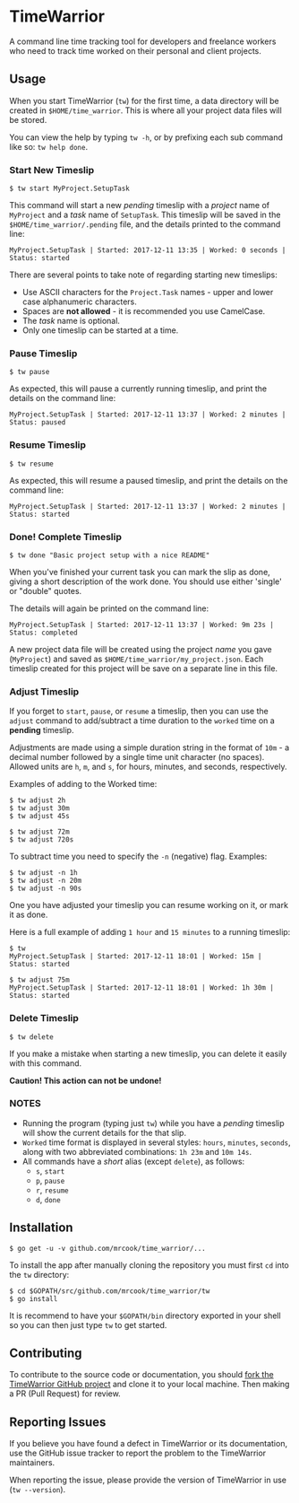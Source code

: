 # TimeWarrior

A command line time tracking tool for developers and freelance workers who need to track time worked on their personal and client projects.


## Usage

When you start TimeWarrior (`tw`) for the first time, a data directory will be created in `$HOME/time_warrior`. This is where all your project data files will be stored.

You can view the help by typing `tw -h`, or by prefixing each sub command like so: `tw help done`.


### Start New Timeslip

    $ tw start MyProject.SetupTask

This command will start a new _pending_ timeslip with a _project_ name of `MyProject` and a _task_ name of `SetupTask`. This timeslip will be saved in the `$HOME/time_warrior/.pending` file, and the details printed to the command line:

    MyProject.SetupTask | Started: 2017-12-11 13:35 | Worked: 0 seconds | Status: started

There are several points to take note of regarding starting new timeslips:  

- Use ASCII characters for the `Project.Task` names - upper and lower case alphanumeric characters.
- Spaces are **not allowed** - it is recommended you use CamelCase.
- The _task_ name is optional.
- Only one timeslip can be started at a time.


### Pause Timeslip

    $ tw pause

As expected, this will pause a currently running timeslip, and print the details on the command line:

    MyProject.SetupTask | Started: 2017-12-11 13:37 | Worked: 2 minutes | Status: paused


### Resume Timeslip

    $ tw resume

As expected, this will resume a paused timeslip, and print the details on the command line:

    MyProject.SetupTask | Started: 2017-12-11 13:37 | Worked: 2 minutes | Status: started


### Done! Complete Timeslip

    $ tw done "Basic project setup with a nice README"

When you've finished your current task you can mark the slip as done, giving a short description of the work done. You should use either 'single' or "double" quotes.

The details will again be printed on the command line:

    MyProject.SetupTask | Started: 2017-12-11 13:37 | Worked: 9m 23s | Status: completed

A new project data file will be created using the project _name_ you gave (`MyProject`) and saved as `$HOME/time_warrior/my_project.json`. Each timeslip created for this project will be save on a separate line in this file.


### Adjust Timeslip

If you forget to `start`, `pause`, or `resume` a timeslip, then you can use the `adjust` command to add/subtract a time duration to the `worked` time on a **pending** timeslip.

Adjustments are made using a simple duration string in the format of `10m` - a decimal number followed by a single time unit character (no spaces). Allowed units are `h`, `m`, and `s`, for hours, minutes, and seconds, respectively.

Examples of adding to the Worked time:

    $ tw adjust 2h
    $ tw adjust 30m
    $ tw adjust 45s

    $ tw adjust 72m
    $ tw adjust 720s

To subtract time you need to specify the `-n` (negative) flag. Examples:

    $ tw adjust -n 1h
    $ tw adjust -n 20m
    $ tw adjust -n 90s

One you have adjusted your timeslip you can resume working on it, or mark it as done.

Here is a full example of adding `1 hour` and `15 minutes` to a running timeslip:

    $ tw
    MyProject.SetupTask | Started: 2017-12-11 18:01 | Worked: 15m | Status: started

    $ tw adjust 75m
    MyProject.SetupTask | Started: 2017-12-11 18:01 | Worked: 1h 30m | Status: started


### Delete Timeslip

    $ tw delete

If you make a mistake when starting a new timeslip, you can delete it easily with this command.

**Caution! This action can not be undone!**


### NOTES

* Running the program (typing just `tw`) while you have a _pending_ timeslip will show the current details for the that slip.
* `Worked` time format is displayed in several styles: `hours`, `minutes`, `seconds`, along with two abbreviated combinations: `1h 23m` and `10m 14s`.
* All commands have a _short_ alias (except `delete`), as follows:
  - `s`, `start`
  - `p`, `pause`
  - `r`, `resume`
  - `d`, `done`


## Installation

    $ go get -u -v github.com/mrcook/time_warrior/...

To install the app after manually cloning the repository you must first `cd` into the `tw` directory:

    $ cd $GOPATH/src/github.com/mrcook/time_warrior/tw
    $ go install

It is recommend to have your `$GOPATH/bin` directory exported in your shell so you can then just type `tw` to get started.


## Contributing

To contribute to the source code or documentation, you should [fork the TimeWarrior GitHub project](https://github.com/mrcook/time_warrior) and clone it to your local machine. Then making a PR (Pull Request) for review.


## Reporting Issues

If you believe you have found a defect in TimeWarrior or its documentation, use the GitHub issue tracker to report the problem to the TimeWarrior maintainers.

When reporting the issue, please provide the version of TimeWarrior in use (`tw --version`).
